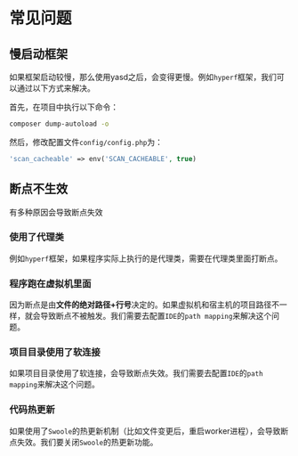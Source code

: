 # 常见问题

## 慢启动框架

如果框架启动较慢，那么使用yasd之后，会变得更慢。例如`hyperf`框架，我们可以通过以下方式来解决。

首先，在项目中执行以下命令：

```bash
composer dump-autoload -o
```

然后，修改配置文件`config/config.php`为：

```php
'scan_cacheable' => env('SCAN_CACHEABLE', true)
```

## 断点不生效

有多种原因会导致断点失效

### 使用了代理类

例如`hyperf`框架，如果程序实际上执行的是代理类，需要在代理类里面打断点。

### 程序跑在虚拟机里面

因为断点是由**文件的绝对路径+行号**决定的。如果虚拟机和宿主机的项目路径不一样，就会导致断点不被触发。我们需要去配置`IDE`的`path mapping`来解决这个问题。

### 项目目录使用了软连接

如果项目目录使用了软连接，会导致断点失效。我们需要去配置`IDE`的`path mapping`来解决这个问题。

### 代码热更新

如果使用了`Swoole`的热更新机制（比如文件变更后，重启worker进程），会导致断点失效。我们要关闭`Swoole`的热更新功能。
